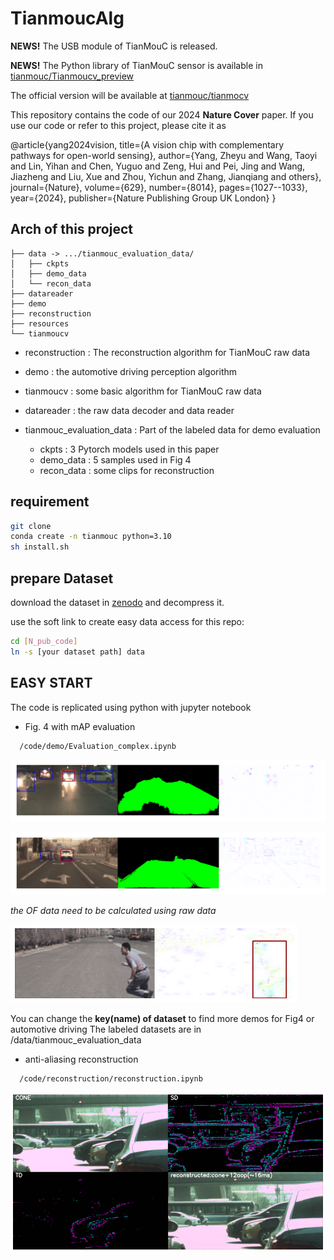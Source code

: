 # TianmoucAlg

**NEWS!** The USB module of TianMouC is released.

**NEWS!** The Python library of TianMouC sensor is available in [tianmouc/Tianmoucv_preview](https://github.com/Tianmouc/Tianmoucv_preview)

The official version will be available at [tianmouc/tianmocv](https://github.com/Tianmouc/tianmoucv)

This repository contains the code of our 2024 **Nature Cover** paper. If you use our code or refer to this project, please cite it as

@article{yang2024vision,
  title={A vision chip with complementary pathways for open-world sensing},
  author={Yang, Zheyu and Wang, Taoyi and Lin, Yihan and Chen, Yuguo and Zeng, Hui and Pei, Jing and Wang, Jiazheng and Liu, Xue and Zhou, Yichun and Zhang, Jianqiang and others},
  journal={Nature},
  volume={629},
  number={8014},
  pages={1027--1033},
  year={2024},
  publisher={Nature Publishing Group UK London}
}

## Arch of this project

```
├── data -> .../tianmouc_evaluation_data/
│   ├── ckpts
│   ├── demo_data
│   └── recon_data
├── datareader
├── demo
├── reconstruction
├── resources
└── tianmoucv
```

- reconstruction : The reconstruction algorithm for TianMouC raw data
- demo         : the automotive driving perception algorithm
- tianmoucv  : some basic algorithm for TianMouC raw data
- datareader : the raw data decoder and data reader

- tianmouc_evaluation_data : Part of the labeled data for demo evaluation
  - ckpts  : 3 Pytorch models used in this paper
  - demo_data : 5 samples used in Fig 4
  - recon_data : some clips for reconstruction


## requirement

```bash
git clone  
conda create -n tianmouc python=3.10
sh install.sh
```
## prepare Dataset

download the dataset in [zenodo](https://doi.org/10.5281/zenodo.10602822) and decompress it.

use the soft link to create easy data access for this repo:

```bash
cd [N_pub_code]
ln -s [your dataset path] data
```

## EASY START

The code is replicated using python with jupyter notebook

- Fig. 4 with mAP evaluation
```
  /code/demo/Evaluation_complex.ipynb
```
  ![fig4e](./resources/Evaluation_complex.png)
  
  ![fig4e](./resources/Evaluation_flash.png)
  
  *the OF data need to be calculated using raw data*
  
  ![fig4e](./resources/Evaluation_OF.png)
  
You can change the  **key(name) of dataset** to find more demos for Fig4 or automotive driving 
The labeled datasets are in /data/tianmouc_evaluation_data
  
- anti-aliasing reconstruction
```
  /code/reconstruction/reconstruction.ipynb
```
  ![fig4e](./resources/Reconstruction.png)
  


